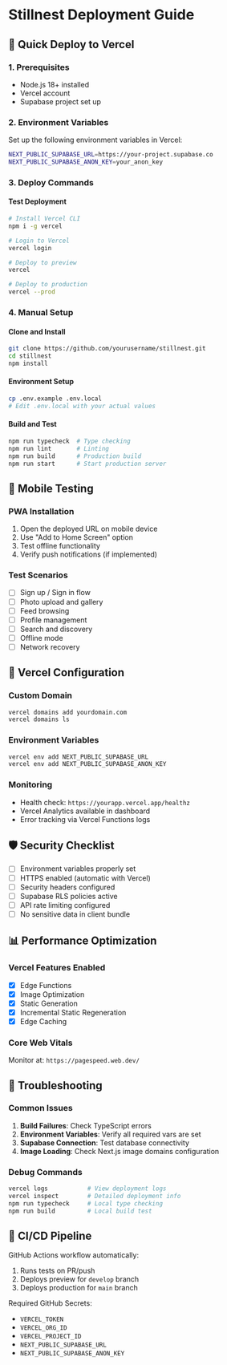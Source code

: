 # Stillnest Deployment Guide

## 🚀 Quick Deploy to Vercel

### 1. Prerequisites
- Node.js 18+ installed
- Vercel account
- Supabase project set up

### 2. Environment Variables
Set up the following environment variables in Vercel:

```bash
NEXT_PUBLIC_SUPABASE_URL=https://your-project.supabase.co
NEXT_PUBLIC_SUPABASE_ANON_KEY=your_anon_key
```

### 3. Deploy Commands

#### Test Deployment
```bash
# Install Vercel CLI
npm i -g vercel

# Login to Vercel
vercel login

# Deploy to preview
vercel

# Deploy to production
vercel --prod
```

### 4. Manual Setup

#### Clone and Install
```bash
git clone https://github.com/yourusername/stillnest.git
cd stillnest
npm install
```

#### Environment Setup
```bash
cp .env.example .env.local
# Edit .env.local with your actual values
```

#### Build and Test
```bash
npm run typecheck  # Type checking
npm run lint       # Linting
npm run build      # Production build
npm run start      # Start production server
```

## 📱 Mobile Testing

### PWA Installation
1. Open the deployed URL on mobile device
2. Use "Add to Home Screen" option
3. Test offline functionality
4. Verify push notifications (if implemented)

### Test Scenarios
- [ ] Sign up / Sign in flow
- [ ] Photo upload and gallery
- [ ] Feed browsing
- [ ] Profile management
- [ ] Search and discovery
- [ ] Offline mode
- [ ] Network recovery

## 🔧 Vercel Configuration

### Custom Domain
```bash
vercel domains add yourdomain.com
vercel domains ls
```

### Environment Variables
```bash
vercel env add NEXT_PUBLIC_SUPABASE_URL
vercel env add NEXT_PUBLIC_SUPABASE_ANON_KEY
```

### Monitoring
- Health check: `https://yourapp.vercel.app/healthz`
- Vercel Analytics available in dashboard
- Error tracking via Vercel Functions logs

## 🛡️ Security Checklist

- [ ] Environment variables properly set
- [ ] HTTPS enabled (automatic with Vercel)
- [ ] Security headers configured
- [ ] Supabase RLS policies active
- [ ] API rate limiting configured
- [ ] No sensitive data in client bundle

## 📊 Performance Optimization

### Vercel Features Enabled
- [x] Edge Functions
- [x] Image Optimization
- [x] Static Generation
- [x] Incremental Static Regeneration
- [x] Edge Caching

### Core Web Vitals
Monitor at: `https://pagespeed.web.dev/`

## 🚨 Troubleshooting

### Common Issues
1. **Build Failures**: Check TypeScript errors
2. **Environment Variables**: Verify all required vars are set
3. **Supabase Connection**: Test database connectivity
4. **Image Loading**: Check Next.js image domains configuration

### Debug Commands
```bash
vercel logs           # View deployment logs
vercel inspect        # Detailed deployment info
npm run typecheck     # Local type checking
npm run build         # Local build test
```

## 🔄 CI/CD Pipeline

GitHub Actions workflow automatically:
1. Runs tests on PR/push
2. Deploys preview for `develop` branch
3. Deploys production for `main` branch

Required GitHub Secrets:
- `VERCEL_TOKEN`
- `VERCEL_ORG_ID`
- `VERCEL_PROJECT_ID`
- `NEXT_PUBLIC_SUPABASE_URL`
- `NEXT_PUBLIC_SUPABASE_ANON_KEY`
